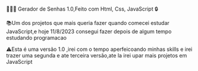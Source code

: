 👩🏿‍💻 Gerador de Senhas 1.0,Feito com Html, Css, JavaScript 🔒

📚Um dos projetos que mais queria fazer quando comecei estudar JavaScript,e hoje 11/8/2023 consegui 
fazer depois de algum tempo estudando programacao

⚠️Esta é uma versão 1.0 ,irei com o tempo aperfeicoando minhas skills e irei trazer uma segunda e ate terceira
versão,ate la irei upar mais projetos em JavaScript
